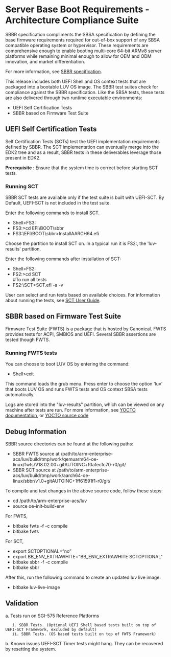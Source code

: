# Server Base Boot Requirements - Architecture Compliance Suite
SBBR specification compliments the SBSA specification by defining the base firmware requirements
required for out-of-box support of any SBSA compatible operating system or hypervisor. These requirements are comprehensive enough
to enable booting multi-core 64-bit ARMv8 server platforms while remaining minimal enough to allow for OEM and ODM innovation, and
market differentiation.

For more information, see [SBBR specification](http://infocenter.arm.com/help/index.jsp?topic=/com.arm.doc.den0044c/index.html).

This release includes both UEFI Shell and OS context tests that are packaged into a bootable LUV OS image.
The SBBR test suites check for compliance against the SBBR specification. Like the SBSA tests, these tests are also delivered through two runtime executable environments:
  - UEFI Self Certification Tests
  - SBBR based on Firmware Test Suite

## UEFI Self Certification Tests
Self Certification Tests (SCTs) test the UEFI implementation requirements defined by SBBR. The SCT implementation can eventually merge into the EDK2 tree and as a result, SBBR tests in these deliverables leverage those present in EDK2.

**Prerequisite** : Ensure that the system time is correct before starting SCT tests.

### Running SCT
SBBR SCT tests are available only if the test suite is built with UEFI-SCT. By Default, UEFI-SCT is not included in the test suite. <br />

Enter the following commands to install SCT.

- Shell>FS3:
- FS3:>cd EFI\BOOT\sbbr
- FS3:\EFI\BOOT\sbbr>InstallAARCH64.efi

Choose the partition to install SCT on. In a typical run it is FS2:, the 'luv-results' partition.

Enter the following commands after installation of SCT:

- Shell>FS2:
- FS2:>cd SCT <br/>
 #To run all tests
- FS2:\SCT>SCT.efi -a -v

User can select and run tests based on available choices. For information about running the tests, see [SCT User Guide](http://www.uefi.org/testtools).


## SBBR based on Firmware Test Suite
Firmware Test Suite (FWTS) is a package that is hosted by Canonical. FWTS provides tests for ACPI, SMBIOS and UEFI.
Several SBBR assertions are tested though FWTS.

### Running FWTS tests

You can choose to boot LUV OS by entering the command:

- Shell>exit

This command loads the grub menu. Press enter to choose the option 'luv' that boots LUV OS and runs FWTS tests and OS context SBSA tests automatically. <br />

Logs are stored into the "luv-results" partition, which can be viewed on any machine after tests are run.
   For more information, see [YOCTO documentation](https://www.yoctoproject.org/documentation), or [YOCTO source code](https://github.com/01org/luv-yocto) <br />

## Debug Information
SBBR source directories can be found at the following paths:

- SBBR FWTS source at /path/to/arm-enterprise-acs/luv/build/tmp/work/qemuarm64-oe-linux/fwts/V18.02.00+gitAUTOINC+f0afecfc70-r0/git/
- SBBR SCT source at /path/to/arm-enterprise-acs/luv/build/tmp/work/aarch64-oe-linux/sbbr/v1.0+gitAUTOINC+1ff61591f1-r0/git/

To compile and test changes in the above source code, follow these steps:
- cd /path/to/arm-enterprise-acs/luv
- source oe-init-build-env

For FWTS,
- bitbake fwts -f -c compile
- bitbake fwts

For SCT,
- export SCTOPTIONAL=”no”
- export BB_ENV_EXTRAWHITE="BB_ENV_EXTRAWHITE SCTOPTIONAL"
- bitbake sbbr -f -c compile
- bitbake sbbr

After this, run the following command to create an updated luv live image:
- bitbake luv-live-image

## Validation

a. Tests run on SGI-575 Reference Platforms

       i. SBBR Tests. (Optional UEFI Shell based tests built on top of UEFI-SCT Framework, excluded by default)
       ii. SBBR Tests. (OS based tests built on top of FWTS Framework)


b. Known issues
UEFI-SCT Timer tests might hang. They can be recovered by resetting the system.


